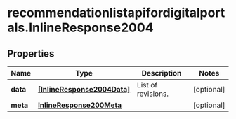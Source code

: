 # recommendationlistapifordigitalportals.InlineResponse2004

## Properties

Name | Type | Description | Notes
------------ | ------------- | ------------- | -------------
**data** | [**[InlineResponse2004Data]**](InlineResponse2004Data.md) | List of revisions. | [optional] 
**meta** | [**InlineResponse200Meta**](InlineResponse200Meta.md) |  | [optional] 


